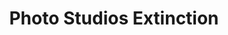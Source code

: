 ---
collection_archive: false
collection_awards: []
collection_category:
  - Reportage
  - Environments
  - Still Life + Details
  - Workplace
  - Color
collection_content: 
collection_cover: https://d1sf55qlb7p6hz.cloudfront.net/studios-7.jpg
collection_cover_mobile: https://d1sf55qlb7p6hz.cloudfront.net/verticalcovers-5.jpg
collection_description: >-
  Like many of my works, I am interested in the artifacts left behind by our
  evolving relationship with technology. Will iPhones and influencers cover all
  of our senior photos, glamour shots, and high school homecomings?
collection_description_alignment: center
collection_filter: Personal
collection_hidden: false
collection_meta: Preview of a Work in Progress
collection_press: []
collection_preview:
  - https://d1sf55qlb7p6hz.cloudfront.net/studios-cover-3.jpg
  - https://d1sf55qlb7p6hz.cloudfront.net/studios-cover-1.jpg
  - https://d1sf55qlb7p6hz.cloudfront.net/studios-cover-2.jpg
  - https://d1sf55qlb7p6hz.cloudfront.net/studios-cover-4.jpg
cover_image: https://d1sf55qlb7p6hz.cloudfront.net/social-5.jpg
date: 
hide_footer: true 
logo: 
navigation_theme: white
px_extra: true
slug: Photo-Studios-Extinction
theme_color: "#FBC8B2"
theme_color_all_works: FFAC87"
title: Photo Studios Extinction
collection_exhibition:
  - content: |-
      **2019**  
      AP 35: American Photography Annual 35  
      Best Personal Work Series:  
      "Phoenix: A Dystopian Legoland That Tastes Like Candy"
    template: popup-text-element
collection_blocks:
  - _bookshop_name: collections/media-row-start
    row_alignment: between
  - _bookshop_name: collections/media-element 
    color: "#B4FFAB"
    image:  https://d1sf55qlb7p6hz.cloudfront.net/studios-1.jpg
    margin_left: '20'
    margin_right: '0'
    margin_y: '100'
    width: '60'
  - _bookshop_name: collections/media-row
    row_alignment: between
  - _bookshop_name: collections/media-element 
    color: "#FBE7CF"
    image:  https://d1sf55qlb7p6hz.cloudfront.net/studios-3.jpg
    margin_left: '10'
    margin_y: '300'
    width: '40'
  - _bookshop_name: collections/media-element 
    color: "#F5EFEF"
    image:  https://d1sf55qlb7p6hz.cloudfront.net/studios-2.jpg
    margin_left: '0'
    margin_right: '0'
    margin_y: '100'
    width: '40'
  - _bookshop_name: collections/media-row
    row_alignment: between
  - _bookshop_name: collections/media-element 
    color: "#DCE3EB"
    image:  https://d1sf55qlb7p6hz.cloudfront.net/studios-4.jpg
    margin_left: '30'
    margin_y: '100'
    width: '60'
  - _bookshop_name: collections/media-row
    row_alignment: between
  - _bookshop_name: collections/media-element 
    color: "#EDF2E6"
    image:  https://d1sf55qlb7p6hz.cloudfront.net/studios-5.jpg
    margin_left: '5'
    margin_right: '0'
    margin_y: '100'
    width: '33'
  - _bookshop_name: collections/media-element 
    color: "#FBE9ED"
    image:  https://d1sf55qlb7p6hz.cloudfront.net/studios-6.jpg
    margin_y: '300'
    width: '50'
  - _bookshop_name: collections/media-element 
    color: "#F2E8F2"
    image:  https://d1sf55qlb7p6hz.cloudfront.net/studios-9.jpg
    margin_left: '10'
    margin_right: '0'
    margin_y: '500'
    width: '45'
  - _bookshop_name: collections/media-element 
    color: "#F4ECE6"
    image:  https://d1sf55qlb7p6hz.cloudfront.net/studios-8.jpg
    margin_left: '0'
    margin_right: '10'
    margin_y: '200'
    width: '30'
  - _bookshop_name: collections/media-row
    row_alignment: between
  - _bookshop_name: collections/media-element 
    color: "#FEEECD"
    image:  https://d1sf55qlb7p6hz.cloudfront.net/studios-7.jpg
    margin_left: '20'
    margin_right: '0'
    margin_y: '100'
    width: '60'
  - _bookshop_name: collections/media-row-end
---